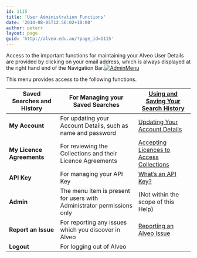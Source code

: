 ```yaml
---
id: 1115
title: 'User Administration Functions'
date: '2014-08-05T12:56:02+10:00'
author: peterr
layout: page
guid: 'http://alveo.edu.au/?page_id=1115'
---
```


Access to the important functions for maintaining your Alveo User Details are provided by clicking on your email address, which is always displayed at the right hand end of the Navigation Bar.[![AdminMenu](http://bigasc.science.mq.edu.au/wp-content/uploads/2014/08/AdminMenu.png)](http://bigasc.science.mq.edu.au/wp-content/uploads/2014/08/AdminMenu.png)

This menu provides access to the following functions.

| **Saved Searches** and **History** | For Managing your Saved Searches | <span class="glyphicon glyphicon-hand-right"></span> [Using and Saving Your Search History](http://alveo.edu.au/alveo-help/discovering-and-searching-the-collections/using-and-saving-your-search-history/ "Using and Saving Your Search History") |
|---|---|---|
| **My Account** | For updating your Account Details, such as name and password | <span class="glyphicon glyphicon-hand-right"></span> [Updating Your Account Details](http://alveo.edu.au/alveo-help/user-administration-functions/updating-your-account-details/ "Updating Your Account Details") |
| **My Licence Agreements** | For reviewing the Collections and their Licence Agreements | <span class="glyphicon glyphicon-hand-right"></span> [Accepting Licences to Access Collections](http://alveo.edu.au/alveo-help/getting-access-to-alveo-and-galaxy/accepting-licences-to-access-collections/ "Accepting Licences to Access Collections") |
| **API Key** | For managing your API Key | <span class="glyphicon glyphicon-hand-right"></span> [What’s an API Key?](http://alveo.edu.au/alveo-help/getting-access-to-alveo-and-galaxy/whats-an-api-key/ "What’s an API Key?") |
| **Admin** | The menu item is present for users with Administrator permissions only | (Not within the scope of this Help) |
| **Report an Issue** | For reporting any issues which you discover in Alveo | <span class="glyphicon glyphicon-hand-right"></span> [Reporting an Alveo Issue](http://alveo.edu.au/alveo-help/user-administration-functions/reporting-an-alveo-issue/ "Reporting an Alveo Issue") |
| **Logout** | For logging out of Alveo |  |